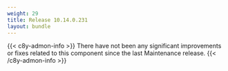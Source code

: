 ```yaml
---
weight: 29
title: Release 10.14.0.231
layout: bundle
---
```


<!--10.14.0.223 - 10.14.0.231-->

{{< c8y-admon-info >}}
There have not been any significant improvements or fixes related to this component since the last Maintenance release.
{{< /c8y-admon-info >}}
